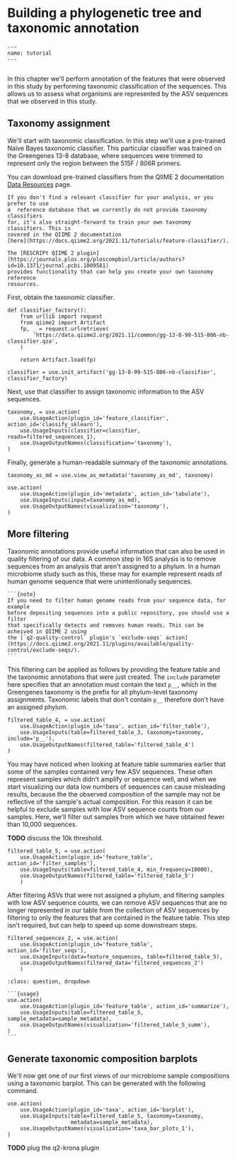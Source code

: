 # Building a phylogenetic tree and taxonomic annotation

```{usage-scope}
---
name: tutorial
---
```

```{usage-selector}
```

In this chapter we'll perform annotation of the features that were observed in
this study by performing taxonomic classification of the sequences. This allows
us to assess what organisms are represented by the ASV sequences that we
observed in this study.

## Taxonomy assignment

We'll start with taxonomic classification. In this step we'll use a pre-trained
Naive Bayes taxonomic classifier. This particular classifier was trained on the
Greengenes 13-8 database, where sequences were trimmed to represent only the 
region between the 515F / 806R primers. 

You can download pre-trained classifiers from the QIIME 2 documentation 
[Data Resources](https://docs.qiime2.org/2021.11/data-resources/) page. 

```{tip}
If you don't find a relevant classifier for your analysis, or you prefer to use 
a  reference database that we currently do not provide taxonomy classifiers 
for, it's also straight-forward to train your own taxonomy classifiers. This is 
covered in the QIIME 2 documentation 
[here](https://docs.qiime2.org/2021.11/tutorials/feature-classifier/).

The [RESCRIPt QIIME 2 plugin](https://journals.plos.org/ploscompbiol/article/authors?id=10.1371/journal.pcbi.1009581)
provides functionality that can help you create your own taxonomy reference 
resources.
```

First, obtain the taxonomic classifier. 

```{usage}
def classifier_factory():
    from urllib import request
    from qiime2 import Artifact
    fp, _ = request.urlretrieve(
        'https://data.qiime2.org/2021.11/common/gg-13-8-99-515-806-nb-classifier.qza',
    )

    return Artifact.load(fp)

classifier = use.init_artifact('gg-13-8-99-515-806-nb-classifier', classifier_factory)
```

Next, use that classifier to assign taxonomic information to the ASV sequences.

```{usage}
taxonomy, = use.action(
    use.UsageAction(plugin_id='feature_classifier', action_id='classify_sklearn'),
    use.UsageInputs(classifier=classifier, reads=filtered_sequences_1),
    use.UsageOutputNames(classification='taxonomy'),
)
```

Finally, generate a human-readable summary of the taxonomic annotations.

```{usage}
taxonomy_as_md = use.view_as_metadata('taxonomy_as_md', taxonomy)

use.action(
    use.UsageAction(plugin_id='metadata', action_id='tabulate'),
    use.UsageInputs(input=taxonomy_as_md),
    use.UsageOutputNames(visualization='taxonomy'),
)
```

## More filtering

Taxonomic annotations provide useful information that can also be used in 
quality filtering of our data. A common step in 16S analysis is to remove 
sequences from an analysis that aren't assigned to a phylum. In a human 
microbiome study such as this, these may for example represent reads of human
genome sequence that were unintentionally sequences. 

````{margin}
```{note}
If you need to filter human genome reads from your sequence data, for example 
before depositing sequences into a public repository, you should use a filter
that specifically detects and removes human reads. This can be acheived in QIIME 2 using
the [`q2-quality-control` plugin's `exclude-seqs` action](https://docs.qiime2.org/2021.11/plugins/available/quality-control/exclude-seqs/). 
```
````

This filtering can be applied as follows by providing the feature table and the
taxonomic annotations that were just created. The `include` parameter here 
specifies that an annotation must contain the text `p__`, which in the 
Greengenes taxonomy is the prefix for all phylum-level taxonomy assignments. 
Taxonomic labels that don't contain `p__` therefore don't have an assigned 
phylum. 

```{usage}
filtered_table_4, = use.action(
    use.UsageAction(plugin_id='taxa', action_id='filter_table'),
    use.UsageInputs(table=filtered_table_3, taxonomy=taxonomy, include='p__'),
    use.UsageOutputNames(filtered_table='filtered_table_4')
)
```

You may have noticed when looking at feature table summaries earlier that some
of the samples contained very few ASV sequences. These often represent samples
which didn't amplify or sequence well, and when we start visualizing our data
low numbers of sequences can cause misleading results, because the the 
observed composition of the sample may not be reflective of the sample's 
actual composition. For this reason it can be helpful to exclude samples with
low ASV sequence counts from our samples. Here, we'll filter out samples from
which we have obtained fewer than 10,000 sequences. 

**TODO** discuss the 10k threshold. 

```{usage}
filtered_table_5, = use.action(
    use.UsageAction(plugin_id='feature_table', action_id='filter_samples'),
    use.UsageInputs(table=filtered_table_4, min_frequency=10000),
    use.UsageOutputNames(filtered_table='filtered_table_5')
    )
```

After filtering ASVs that were not assigned a phylum, and filtering samples 
with low ASV sequence counts, we can remove ASV sequences that are no longer
represented in our table from the collection of ASV sequences by filtering to
only the features that are contained in the feature table. This step isn't
required, but can help to speed up some downstream steps.

```{usage}
filtered_sequences_2, = use.action(
    use.UsageAction(plugin_id='feature_table', action_id='filter_seqs'),
    use.UsageInputs(data=feature_sequences, table=filtered_table_5),
    use.UsageOutputNames(filtered_data='filtered_sequences_2')
    )
```

````{admonition} Try summarizing the feature table that was created by this round of filtering. Expand this box if you need help. 
:class: question, dropdown

```{usage}
use.action(
    use.UsageAction(plugin_id='feature_table', action_id='summarize'),
    use.UsageInputs(table=filtered_table_5, sample_metadata=sample_metadata),
    use.UsageOutputNames(visualization='filtered_table_5_summ'),
)
```
````

## Generate taxonomic composition barplots

We'll now get one of our first views of our microbiome sample compositions
using a taxonomic barplot. This can be generated with the following command.

```{usage}
use.action(
    use.UsageAction(plugin_id='taxa', action_id='barplot'),
    use.UsageInputs(table=filtered_table_5, taxonomy=taxonomy,
                    metadata=sample_metadata),
    use.UsageOutputNames(visualization='taxa_bar_plots_1'),
)
```

**TODO** plug the q2-krona plugin
